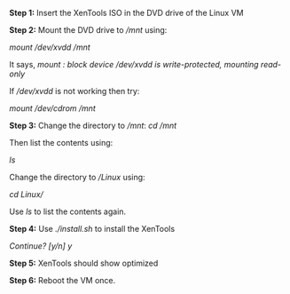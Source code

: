 **Step 1:** Insert the XenTools ISO in the DVD drive of the Linux VM

**Step 2:** Mount the DVD drive to */mnt* using:

*mount /dev/xvdd /mnt*

It says, *mount : block device /dev/xvdd is write-protected, mounting read-only* 

If */dev/xvdd* is not working then try:

*mount /dev/cdrom /mnt*

**Step 3:** Change the directory to */mnt*:
*cd /mnt*

Then list the contents using:

*ls*

Change the directory to */Linux* using:

*cd Linux/*

Use *ls* to list the contents again.

**Step 4:** Use *./install.sh* to install the XenTools

*Continue? [y/n] y*

**Step 5:** XenTools should show optimized 

**Step 6:** Reboot the VM once. 

